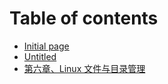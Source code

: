 # Table of contents

* [Initial page](README.md)
* [Untitled](untitled.md)
* [第六章、Linux 文件与目录管理](linux.md)


